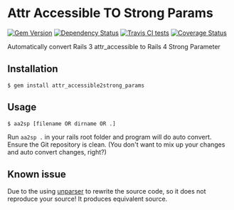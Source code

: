 # Attr Accessible TO Strong Params

[![Gem Version](https://badge.fury.io/rb/attr_accessible2strong_params.svg)](http://badge.fury.io/rb/attr_accessible2strong_params)
[![Dependency Status](https://gemnasium.com/Eric-Guo/attr_accessible2strong_params.svg)](https://gemnasium.com/Eric-Guo/attr_accessible2strong_params)
[![Travis CI tests](https://travis-ci.org/Eric-Guo/attr_accessible2strong_params.png)](https://travis-ci.org/Eric-Guo/attr_accessible2strong_params)
[![Coverage Status](https://coveralls.io/repos/Eric-Guo/attr_accessible2strong_params/badge.png?branch=master)](https://coveralls.io/r/Eric-Guo/attr_accessible2strong_params?branch=master)

Automatically convert Rails 3 attr_accessible to Rails 4 Strong Parameter

## Installation

    $ gem install attr_accessible2strong_params

## Usage

    $ aa2sp [filename OR dirname OR .]

Run `aa2sp .` in your rails root folder and program will do auto convert. Ensure the Git repository is clean. (You don't want to mix up your changes and auto convert changes, right?)


## Known issue

Due to the using [unparser](https://github.com/mbj/unparser#usage) to rewrite the source code, so it does not reproduce your source! It produces equivalent source.